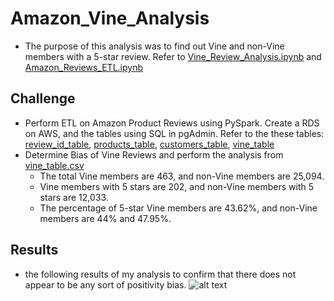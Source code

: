 # Amazon_Vine_Analysis
- The purpose of this analysis was to find out Vine and non-Vine members with a 5-star review. Refer to [Vine_Review_Analysis.ipynb](../main/Vine_Review_Analysis.ipynb) and [Amazon_Reviews_ETL.ipynb](../main/Amazon_Reviews_ETL.ipynb)

## Challenge
- Perform ETL on Amazon Product Reviews using PySpark. Create a RDS on AWS, and the tables using SQL in pgAdmin. Refer to the these tables:
  [review_id_table](../main//Resources/review_id_table.png), [products_table](../main//Resources/products_table.png), [customers_table](../main//Resources/customers_table.png),  [vine_table](../main//Resources/vine_table.png)
- Determine Bias of Vine Reviews and perform the analysis from [vine_table.csv](../main//Resources/vine_table.csv.zip)
  - The total Vine members are 463, and non-Vine members are 25,094.
  - Vine members with 5 stars are 202, and non-Vine members with 5 stars are 12,033.
  - The percentage of 5-star Vine members are 43.62%, and non-Vine members are 44% and 47.95%.

## Results
- the following results of my analysis to confirm that there does not appear to be any sort of positivity bias. 
![alt text](../main/Resources/Results.png) 

